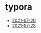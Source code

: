 # typora

- [2021-07-20](https://typora.io/linux/Typora-linux-x64-0.11.0.tar.gz)
- [2021-07-23](https://typora.io/linux/Typora-linux-x64-0.11.1.tar.gz)
